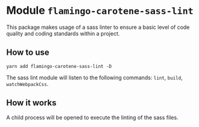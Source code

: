 # Module `flamingo-carotene-sass-lint`
This package makes usage of a sass linter to ensure a basic level of code quality and coding standards within a project.

## How to use
```
yarn add flamingo-carotene-sass-lint -D
```

The sass lint module will listen to the following commands: `lint`, `build`, `watchWebpackCss`.

## How it works
A child process will be opened to execute the linting of the sass files.
